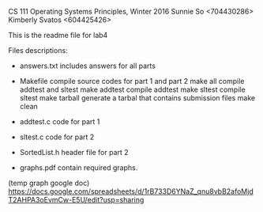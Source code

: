 CS 111 Operating Systems Principles, Winter 2016
Sunnie So <704430286>
Kimberly Svatos <604425426>

This is the readme file for lab4

Files descriptions:

* answers.txt 	includes answers for all parts
* Makefile 		compile source codes for part 1 and part 2 
				make all		compile addtest and sltest
				make addtest	compile addtest
				make sltest		compile sltest
				make tarball	generate a tarbal that contains submission files
				make clean

* addtest.c 	code for part 1
* sltest.c 		code for part 2
* SortedList.h 	header file for part 2
* graphs.pdf 	contain required graphs.

(temp graph google doc)
https://docs.google.com/spreadsheets/d/1rB733D6YNaZ_qnu8vbB2afoMjdT2AHPA3oEvmCw-E5U/edit?usp=sharing
